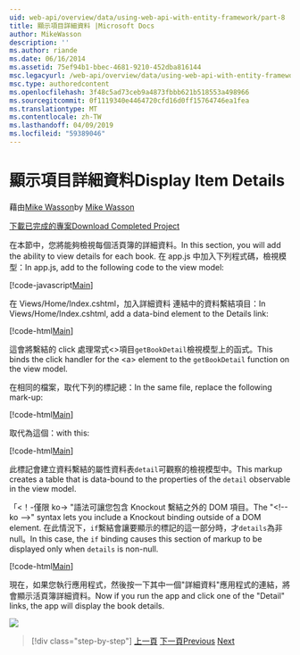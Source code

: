 ```yaml
---
uid: web-api/overview/data/using-web-api-with-entity-framework/part-8
title: 顯示項目詳細資料 |Microsoft Docs
author: MikeWasson
description: ''
ms.author: riande
ms.date: 06/16/2014
ms.assetid: 75ef94b1-bbec-4681-9210-452dba816144
msc.legacyurl: /web-api/overview/data/using-web-api-with-entity-framework/part-8
msc.type: authoredcontent
ms.openlocfilehash: 3f48c5ad73ceb9a4873fbbb621b518553a498966
ms.sourcegitcommit: 0f1119340e4464720cfd16d0ff15764746ea1fea
ms.translationtype: MT
ms.contentlocale: zh-TW
ms.lasthandoff: 04/09/2019
ms.locfileid: "59389046"
---
```

# <a name="display-item-details"></a><span data-ttu-id="e429e-102">顯示項目詳細資料</span><span class="sxs-lookup"><span data-stu-id="e429e-102">Display Item Details</span></span>

<span data-ttu-id="e429e-103">藉由[Mike Wasson](https://github.com/MikeWasson)</span><span class="sxs-lookup"><span data-stu-id="e429e-103">by [Mike Wasson](https://github.com/MikeWasson)</span></span>

[<span data-ttu-id="e429e-104">下載已完成的專案</span><span class="sxs-lookup"><span data-stu-id="e429e-104">Download Completed Project</span></span>](https://github.com/MikeWasson/BookService)

<span data-ttu-id="e429e-105">在本節中，您將能夠檢視每個活頁簿的詳細資料。</span><span class="sxs-lookup"><span data-stu-id="e429e-105">In this section, you will add the ability to view details for each book.</span></span> <span data-ttu-id="e429e-106">在 app.js 中加入下列程式碼，檢視模型：</span><span class="sxs-lookup"><span data-stu-id="e429e-106">In app.js, add to the following code to the view model:</span></span>

[!code-javascript[Main](part-8/samples/sample1.js)]

<span data-ttu-id="e429e-107">在 Views/Home/Index.cshtml，加入詳細資料 連結中的資料繫結項目：</span><span class="sxs-lookup"><span data-stu-id="e429e-107">In Views/Home/Index.cshtml, add a data-bind element to the Details link:</span></span>

[!code-html[Main](part-8/samples/sample2.html?highlight=5)]

<span data-ttu-id="e429e-108">這會將繫結的 click 處理常式&lt;&gt;項目`getBookDetail`檢視模型上的函式。</span><span class="sxs-lookup"><span data-stu-id="e429e-108">This binds the click handler for the &lt;a&gt; element to the `getBookDetail` function on the view model.</span></span>

<span data-ttu-id="e429e-109">在相同的檔案，取代下列的標記總：</span><span class="sxs-lookup"><span data-stu-id="e429e-109">In the same file, replace the following mark-up:</span></span>

[!code-html[Main](part-8/samples/sample3.html)]

<span data-ttu-id="e429e-110">取代為這個：</span><span class="sxs-lookup"><span data-stu-id="e429e-110">with this:</span></span>

[!code-html[Main](part-8/samples/sample4.html)]

<span data-ttu-id="e429e-111">此標記會建立資料繫結的屬性資料表`detail`可觀察的檢視模型中。</span><span class="sxs-lookup"><span data-stu-id="e429e-111">This markup creates a table that is data-bound to the properties of the `detail` observable in the view model.</span></span>

<span data-ttu-id="e429e-112">「&lt;！-僅限 ko-&gt; &quot;語法可讓您包含 Knockout 繫結之外的 DOM 項目。</span><span class="sxs-lookup"><span data-stu-id="e429e-112">The "&lt;!-- ko --&gt;&quot; syntax lets you include a Knockout binding outside of a DOM element.</span></span> <span data-ttu-id="e429e-113">在此情況下，`if`繫結會讓要顯示的標記的這一部分時，才`details`為非 null。</span><span class="sxs-lookup"><span data-stu-id="e429e-113">In this case, the `if` binding causes this section of markup to be displayed only when `details` is non-null.</span></span>

[!code-html[Main](part-8/samples/sample5.html)]

<span data-ttu-id="e429e-114">現在，如果您執行應用程式，然後按一下其中一個&quot;詳細資料&quot;應用程式的連結，將會顯示活頁簿詳細資料。</span><span class="sxs-lookup"><span data-stu-id="e429e-114">Now if you run the app and click one of the &quot;Detail&quot; links, the app will display the book details.</span></span>

[![](part-8/_static/image2.png)](part-8/_static/image1.png)

> [!div class="step-by-step"]
> <span data-ttu-id="e429e-115">[上一頁](part-7.md)
> [下一頁](part-9.md)</span><span class="sxs-lookup"><span data-stu-id="e429e-115">[Previous](part-7.md)
[Next](part-9.md)</span></span>
